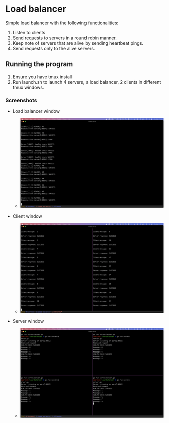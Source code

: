 # Load balancer
Simple load balancer with the following functionalities:
1. Listen to clients
2. Send requests to servers in a round robin manner.
3. Keep note of servers that are alive by sending heartbeat pings.
4. Send requests only to the alive servers.

## Running the program
1. Ensure you have tmux install
2. Run launch.sh to launch 4 servers, a load balancer, 2 clients in different tmux windows.

### Screenshots

- Load balancer window
  - <p align="center"><img src="https://github.com/martha889/load-balancer/blob/master/load-balancer.png"/></p>
- Client window
  - <p align="center"><img src="https://github.com/martha889/load-balancer/blob/master/clients.png"/></p>
- Server window
  - <p align="center"><img src="https://github.com/martha889/load-balancer/blob/master/servers.png"/></p>
